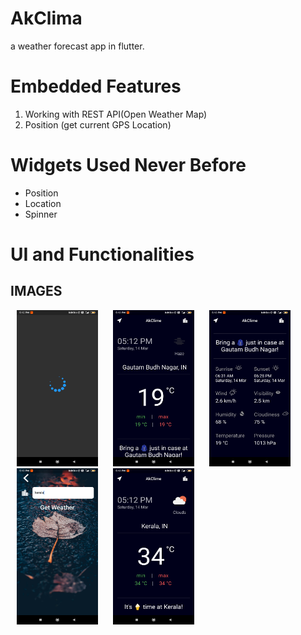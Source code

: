 # AkClima
a weather forecast app in flutter.
<br />



#    Embedded Features<br>
 1. Working with REST API(Open Weather Map)<br>
 2. Position (get current GPS Location)
 
 
 # Widgets Used Never Before<br>
- Position<br>
- Location<br />
- Spinner<br />

# UI and Functionalities<br>
<p align="center"><h2> IMAGES </h2></p>
<p>
 <img src = 'images/first.jpg' height = 250 width = 130 hspace=10 >
 <img src = 'images/second.jpg' height = 250 width = 130 hspace=10 >
 <img src = 'images/third.jpg' height = 250 width = 130 hspace=10 >
 <img src = 'images/fourth.jpg' height = 250 width = 130 hspace=10 >
 <img src = 'images/fifth.jpg' height = 250 width = 130 hspace=10 >
 </p>
